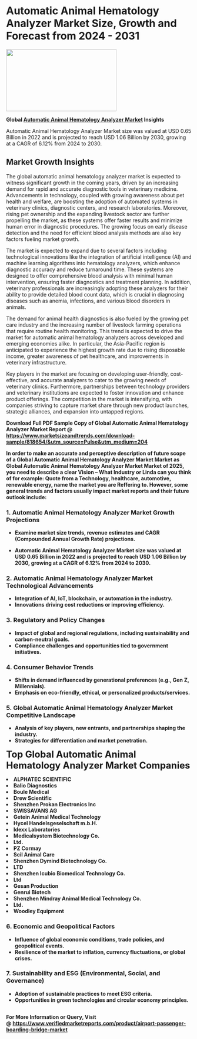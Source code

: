 <H1>Automatic Animal Hematology Analyzer Market Size, Growth and Forecast from 2024 - 2031</H1><img class="aligncenter size-medium wp-image-584254" src="https://thirdeyenews.in/wp-content/uploads/2024/09/Global-Market-Research-300x168.jpeg" alt="" width="300" height="168" /><p><strong>Global&nbsp;<a href="https://www.marketsizeandtrends.com/download-sample/818654/&amp;utm_source=Pulse&amp;utm_medium=204">Automatic Animal Hematology Analyzer Market</a> Insights</strong></p><p>Automatic Animal Hematology Analyzer Market size was valued at USD 0.65 Billion in 2022 and is projected to reach USD 1.06 Billion by 2030, growing at a CAGR of 6.12% from 2024 to 2030.</p><p><h2>Market Growth Insights</h2> <p>The global automatic animal hematology analyzer market is expected to witness significant growth in the coming years, driven by an increasing demand for rapid and accurate diagnostic tools in veterinary medicine. Advancements in technology, coupled with growing awareness about pet health and welfare, are boosting the adoption of automated systems in veterinary clinics, diagnostic centers, and research laboratories. Moreover, rising pet ownership and the expanding livestock sector are further propelling the market, as these systems offer faster results and minimize human error in diagnostic procedures. The growing focus on early disease detection and the need for efficient blood analysis methods are also key factors fueling market growth.</p> <p><strong></strong></p> <p>The market is expected to expand due to several factors including technological innovations like the integration of artificial intelligence (AI) and machine learning algorithms into hematology analyzers, which enhance diagnostic accuracy and reduce turnaround time. These systems are designed to offer comprehensive blood analysis with minimal human intervention, ensuring faster diagnostics and treatment planning. In addition, veterinary professionals are increasingly adopting these analyzers for their ability to provide detailed blood count data, which is crucial in diagnosing diseases such as anemia, infections, and various blood disorders in animals.</p> <p>The demand for animal health diagnostics is also fueled by the growing pet care industry and the increasing number of livestock farming operations that require routine health monitoring. This trend is expected to drive the market for automatic animal hematology analyzers across developed and emerging economies alike. In particular, the Asia-Pacific region is anticipated to experience the highest growth rate due to rising disposable income, greater awareness of pet healthcare, and improvements in veterinary infrastructure.</p> <p>Key players in the market are focusing on developing user-friendly, cost-effective, and accurate analyzers to cater to the growing needs of veterinary clinics. Furthermore, partnerships between technology providers and veterinary institutions are expected to foster innovation and enhance product offerings. The competition in the market is intensifying, with companies striving to capture market share through new product launches, strategic alliances, and expansion into untapped regions.</p> <p><strong></p><p><span class=""><strong>Download Full PDF Sample Copy of Global Automatic Animal Hematology Analyzer Market Report</strong> @ <a href="https://www.marketsizeandtrends.com/download-sample/818654/&amp;utm_source=Pulse&amp;utm_medium=204" target="_blank">https://www.marketsizeandtrends.com/download-sample/818654/&amp;utm_source=Pulse&amp;utm_medium=204</a></span></p><p>In order to make an accurate and perceptive description of future scope of a Global&nbsp;Automatic Animal Hematology Analyzer Market Market as Global&nbsp;Automatic Animal Hematology Analyzer Market Market of 2025, you need to describe a clear Vision &ndash; What Industry or Linda can you think of for example: Quote from a Technology, healthcare, automotive, renewable energy, name the market you are Reffering to. However, some general trends and factors usually impact market reports and their future outlook include:</p><h3>1.&nbsp;<strong>Automatic Animal Hematology Analyzer Market Growth Projections</strong></h3><ul><li>Examine market size trends, revenue estimates and CAGR (Compounded Annual Growth Rate) projections.</li><li><p>Automatic Animal Hematology Analyzer Market size was valued at USD 0.65 Billion in 2022 and is projected to reach USD 1.06 Billion by 2030, growing at a CAGR of 6.12% from 2024 to 2030.</p></li></ul><h3>2.&nbsp;<strong>Automatic Animal Hematology Analyzer Market Technological Advancements</strong></h3><ul><li>Integration of AI, IoT, blockchain, or automation in the industry.</li><li>Innovations driving cost reductions or improving efficiency.</li></ul><h3>3.&nbsp;<strong>Regulatory and Policy Changes</strong></h3><ul><li>Impact of global and regional regulations, including sustainability and carbon-neutral goals.</li><li>Compliance challenges and opportunities tied to government initiatives.</li></ul><h3>4.&nbsp;<strong>Consumer Behavior Trends</strong></h3><ul><li>Shifts in demand influenced by generational preferences (e.g., Gen Z, Millennials).</li><li>Emphasis on eco-friendly, ethical, or personalized products/services.</li></ul><h3>5.&nbsp;<strong>Global Automatic Animal Hematology Analyzer Market Competitive Landscape</strong></h3><ul><li>Analysis of key players, new entrants, and partnerships shaping the industry.</li><li>Strategies for differentiation and market penetration.</li></ul><p data-pm-slice="1 1 []"><span style="color: inherit; font-family: inherit; font-size: 25px;">Top Global Automatic Animal Hematology Analyzer Market Companies</span></p><div class="" data-test-id=""><p><li>ALPHATEC SCIENTIFIC</li><li> Balio Diagnostics</li><li> Boule Medical</li><li> Drew Scientific</li><li> Shenzhen Prokan Electronics Inc</li><li> SWISSAVANS AG</li><li> Getein Animal Medical Technology</li><li> Hycel Handelsgeselschaft m.b.H.</li><li> Idexx Laboratories</li><li> Medicalsystem Biotechnology Co.</li><li> Ltd.</li><li> PZ Cormay</li><li> Scil Animal Care</li><li> Shenzhen Dymind Biotechnology Co.</li><li> LTD</li><li> Shenzhen Icubio Biomedical Technology Co.</li><li> Ltd</li><li> Gesan Production</li><li> Genrui Biotech</li><li> Shenzhen Mindray Animal Medical Technology Co.</li><li> Ltd.</li><li> Woodley Equipment</li></p></div><h3>6.&nbsp;<strong>Economic and Geopolitical Factors</strong></h3><ul><li>Influence of global economic conditions, trade policies, and geopolitical events.</li><li>Resilience of the market to inflation, currency fluctuations, or global crises.</li></ul><h3>7.&nbsp;<strong>Sustainability and ESG (Environmental, Social, and Governance)</strong></h3><ul><li>Adoption of sustainable practices to meet ESG criteria.</li><li>Opportunities in green technologies and circular economy principles.</li></ul><h2><strong style="font-size: 14px;">For More Information or Query, Visit @&nbsp;</strong><a style="background-color: #ffffff; font-size: 14px;" href="https://www.marketsizeandtrends.com/report/automatic-animal-hematology-analyzer-market/" target="_blank">https://www.verifiedmarketreports.com/product/airport-passenger-boarding-bridge-market</a></h2>
